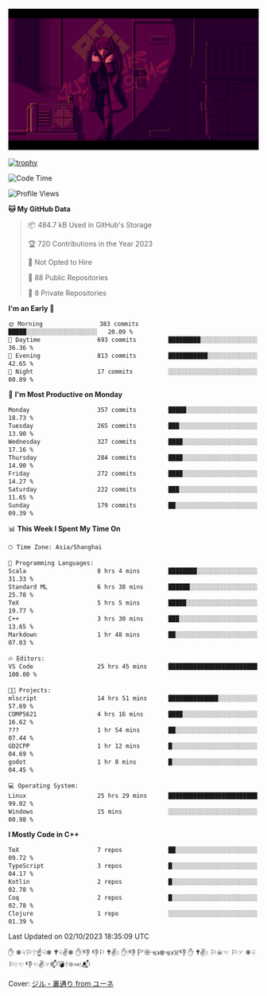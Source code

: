 ![](imgs/main.png)

[![trophy](https://github-profile-trophy.vercel.app/?username=NeilKleistGao&theme=dracula)](https://github.com/ryo-ma/github-profile-trophy)

<!--START_SECTION:waka-->
![Code Time](http://img.shields.io/badge/Code%20Time-135%20hrs%2032%20mins-blue)

![Profile Views](http://img.shields.io/badge/Profile%20Views-0-blue)

**🐱 My GitHub Data** 

> 📦 484.7 kB Used in GitHub's Storage 
 > 
> 🏆 720 Contributions in the Year 2023
 > 
> 🚫 Not Opted to Hire
 > 
> 📜 88 Public Repositories 
 > 
> 🔑 8 Private Repositories 
 > 
**I'm an Early 🐤** 

```text
🌞 Morning                383 commits         █████░░░░░░░░░░░░░░░░░░░░   20.09 % 
🌆 Daytime                693 commits         █████████░░░░░░░░░░░░░░░░   36.36 % 
🌃 Evening                813 commits         ███████████░░░░░░░░░░░░░░   42.65 % 
🌙 Night                  17 commits          ░░░░░░░░░░░░░░░░░░░░░░░░░   00.89 % 
```
📅 **I'm Most Productive on Monday** 

```text
Monday                   357 commits         █████░░░░░░░░░░░░░░░░░░░░   18.73 % 
Tuesday                  265 commits         ███░░░░░░░░░░░░░░░░░░░░░░   13.90 % 
Wednesday                327 commits         ████░░░░░░░░░░░░░░░░░░░░░   17.16 % 
Thursday                 284 commits         ████░░░░░░░░░░░░░░░░░░░░░   14.90 % 
Friday                   272 commits         ████░░░░░░░░░░░░░░░░░░░░░   14.27 % 
Saturday                 222 commits         ███░░░░░░░░░░░░░░░░░░░░░░   11.65 % 
Sunday                   179 commits         ██░░░░░░░░░░░░░░░░░░░░░░░   09.39 % 
```


📊 **This Week I Spent My Time On** 

```text
🕑︎ Time Zone: Asia/Shanghai

💬 Programming Languages: 
Scala                    8 hrs 4 mins        ████████░░░░░░░░░░░░░░░░░   31.33 % 
Standard ML              6 hrs 38 mins       ██████░░░░░░░░░░░░░░░░░░░   25.78 % 
TeX                      5 hrs 5 mins        █████░░░░░░░░░░░░░░░░░░░░   19.77 % 
C++                      3 hrs 30 mins       ███░░░░░░░░░░░░░░░░░░░░░░   13.65 % 
Markdown                 1 hr 48 mins        ██░░░░░░░░░░░░░░░░░░░░░░░   07.03 % 

🔥 Editors: 
VS Code                  25 hrs 45 mins      █████████████████████████   100.00 % 

🐱‍💻 Projects: 
mlscript                 14 hrs 51 mins      ██████████████░░░░░░░░░░░   57.69 % 
COMP5621                 4 hrs 16 mins       ████░░░░░░░░░░░░░░░░░░░░░   16.62 % 
???                      1 hr 54 mins        ██░░░░░░░░░░░░░░░░░░░░░░░   07.44 % 
GD2CPP                   1 hr 12 mins        █░░░░░░░░░░░░░░░░░░░░░░░░   04.69 % 
godot                    1 hr 8 mins         █░░░░░░░░░░░░░░░░░░░░░░░░   04.45 % 

💻 Operating System: 
Linux                    25 hrs 29 mins      █████████████████████████   99.02 % 
Windows                  15 mins             ░░░░░░░░░░░░░░░░░░░░░░░░░   00.98 % 
```

**I Mostly Code in C++** 

```text
TeX                      7 repos             ██░░░░░░░░░░░░░░░░░░░░░░░   09.72 % 
TypeScript               3 repos             █░░░░░░░░░░░░░░░░░░░░░░░░   04.17 % 
Kotlin                   2 repos             █░░░░░░░░░░░░░░░░░░░░░░░░   02.78 % 
Coq                      2 repos             █░░░░░░░░░░░░░░░░░░░░░░░░   02.78 % 
Clojure                  1 repo              ░░░░░░░░░░░░░░░░░░░░░░░░░   01.39 % 
```




 Last Updated on 02/10/2023 18:35:09 UTC
<!--END_SECTION:waka-->

✋ ❄☟⚐🕆☝☟❄ 🕈☟✌❄ ✋🕯👎 👎⚐ 🕈✌💧 ✋🕯👎 🏱☼☜❄☜☠👎 ✋ 🕈✌💧 ⚐☠☜ ⚐☞ ❄☟⚐💧☜ 👎☜✌☞📫💣🕆❄☜💧📬

Cover: [ジル・裏通り from ユーネ](https://www.pixiv.net/artworks/62127066)
